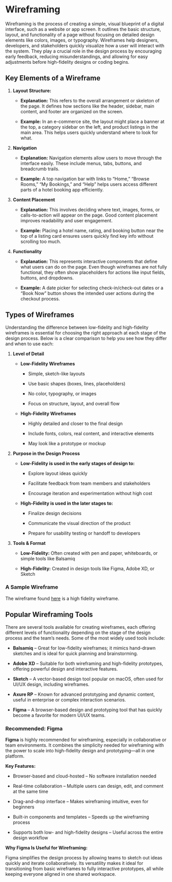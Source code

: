 # Wireframing
Wireframing is the process of creating a simple, visual blueprint of a digital interface, such as a website or app screen. It outlines the basic structure, layout, and functionality of a page without focusing on detailed design elements like colors, images, or typography. Wireframes help designers, developers, and stakeholders quickly visualize how a user will interact with the system. They play a crucial role in the design process by encouraging early feedback, reducing misunderstandings, and allowing for easy adjustments before high-fidelity designs or coding begins.

## Key Elements of a Wireframe
1. **Layout Structure:**
    * **Explanation:** This refers to the overall arrangement or skeleton of the page. It defines how sections like the header, sidebar, main content, and footer are organized on the screen.

    * **Example:** In an e-commerce site, the layout might place a banner at the top, a category sidebar on the left, and product listings in the main area. This helps users quickly understand where to look for what.

2. **Navigation**
    * **Explanation:** Navigation elements allow users to move through the interface easily. These include menus, tabs, buttons, and breadcrumb trails.

    * **Example:** A top navigation bar with links to “Home,” “Browse Rooms,” “My Bookings,” and “Help” helps users access different parts of a hotel booking app efficiently.

3. **Content Placement**
    * **Explanation:** This involves deciding where text, images, forms, or calls-to-action will appear on the page. Good content placement improves readability and user engagement.

    * **Example:** Placing a hotel name, rating, and booking button near the top of a listing card ensures users quickly find key info without scrolling too much.

4. **Functionality**
   * **Explanation:** This represents interactive components that define what users can do on the page. Even though wireframes are not fully functional, they often show placeholders for actions like input fields, buttons, and dropdowns.

    * **Example:** A date picker for selecting check-in/check-out dates or a “Book Now” button shows the intended user actions during the checkout process.

## Types of Wireframes
Understanding the difference between low-fidelity and high-fidelity wireframes is essential for choosing the right approach at each stage of the design process. Below is a clear comparison to help you see how they differ and when to use each:

1. **Level of Detail**
    * **Low-Fidelity Wireframes**

        * Simple, sketch-like layouts

        * Use basic shapes (boxes, lines, placeholders)

        * No color, typography, or images

        * Focus on structure, layout, and overall flow

    * **High-Fidelity Wireframes**

        * Highly detailed and closer to the final design

        * Include fonts, colors, real content, and interactive elements

        * May look like a prototype or mockup

2. **Purpose in the Design Process**
    * **Low-Fidelity is used in the early stages of design to:**

        * Explore layout ideas quickly

        * Facilitate feedback from team members and stakeholders

        * Encourage iteration and experimentation without high cost

    * **High-Fidelity is used in the later stages to:**

        * Finalize design decisions

        * Communicate the visual direction of the product

        * Prepare for usability testing or handoff to developers

3. **Tools & Format**
    * **Low-Fidelity:** Often created with pen and paper, whiteboards, or simple tools like Balsamiq

    * **High-Fidelity:** Created in design tools like Figma, Adobe XD, or Sketch

### A Sample Wireframe
The wireframe found [here](https://www.figma.com/design/E2BRqdPcKkrnX6hLGPto8Z/Project-Airbnb?node-id=1-2&t=sTAeZGS3VrBemZUd-0) is a high fidelity wireframe.

## Popular Wireframing Tools
There are several tools available for creating wireframes, each offering different levels of functionality depending on the stage of the design process and the team’s needs. Some of the most widely used tools include:

* **Balsamiq** – Great for low-fidelity wireframes; it mimics hand-drawn sketches and is ideal for quick planning and brainstorming.

* **Adobe XD** – Suitable for both wireframing and high-fidelity prototypes, offering powerful design and interactive features.

* **Sketch** – A vector-based design tool popular on macOS, often used for UI/UX design, including wireframes.

* **Axure RP** – Known for advanced prototyping and dynamic content, useful in enterprise or complex interaction scenarios.

* **Figma** – A browser-based design and prototyping tool that has quickly become a favorite for modern UI/UX teams.

### Recommended: Figma
**Figma** is highly recommended for wireframing, especially in collaborative or team environments. It combines the simplicity needed for wireframing with the power to scale into high-fidelity design and prototyping—all in one platform.

**Key Features:**
* Browser-based and cloud-hosted – No software installation needed

* Real-time collaboration – Multiple users can design, edit, and comment at the same time

* Drag-and-drop interface – Makes wireframing intuitive, even for beginners

* Built-in components and templates – Speeds up the wireframing process

* Supports both low- and high-fidelity designs – Useful across the entire design workflow

**Why Figma Is Useful for Wireframing:**

Figma simplifies the design process by allowing teams to sketch out ideas quickly and iterate collaboratively. Its versatility makes it ideal for transitioning from basic wireframes to fully interactive prototypes, all while keeping everyone aligned in one shared workspace.